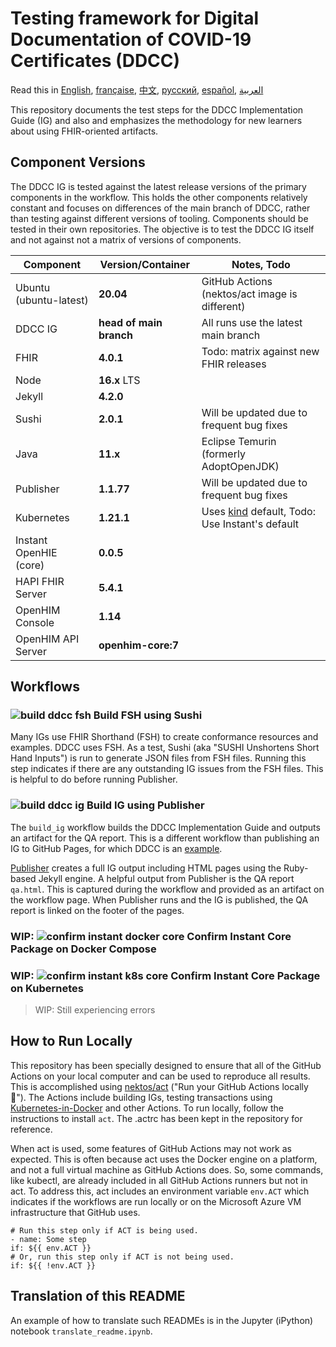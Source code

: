 # Testing framework for Digital Documentation of COVID-19 Certificates (DDCC)

Read this in [English](README.md), [française](README.fr.md), [中文](README.zh.md), [русский](README.ru.md), [español](README.es.md), [العربية](README.ar.md)

This repository documents the test steps for the DDCC Implementation Guide (IG) and also and emphasizes the methodology for new learners about using FHIR-oriented artifacts.

## Component Versions

The DDCC IG is tested against the latest release versions of the primary components in the workflow. This holds the other components relatively constant and focuses on differences of the main branch of DDCC, rather than testing against different versions of tooling. Components should be tested in their own repositories. The objective is to test the DDCC IG itself and not against not a matrix of versions of components.

| Component | Version/Container | Notes, Todo |
| --- | --- | --- |
| Ubuntu (ubuntu-latest) | **20.04** | GitHub Actions (nektos/act image is different)  |
| DDCC IG | **head of main branch** | All runs use the latest main branch |
| FHIR | **4.0.1** | Todo: matrix against new FHIR releases |
| Node | **16.x** LTS | |
| Jekyll | **4.2.0** | |
| Sushi | **2.0.1** | Will be updated due to frequent bug fixes |
| Java | **11.x** | Eclipse Temurin (formerly AdoptOpenJDK) |
| Publisher | **1.1.77** | Will be updated due to frequent bug fixes |
| Kubernetes | **1.21.1** | Uses [kind](https://github.com/kubernetes-sigs/kind/releases) default, Todo: Use Instant's default | 
| Instant OpenHIE (core) | **0.0.5** |
| HAPI FHIR Server | **5.4.1** |  |
| OpenHIM Console | **1.14** |  |
| OpenHIM API Server | **openhim-core:7** |  |

## Workflows

### ![build ddcc fsh](https://github.com/intrahealth/instant-openhie-ddcc/workflows/build_fsh/badge.svg) Build FSH using Sushi

Many IGs use FHIR Shorthand (FSH) to create conformance resources and examples. DDCC uses FSH. As a test, Sushi (aka "SUSHI Unshortens Short Hand Inputs") is run to generate JSON files from FSH files. Running this step indicates if there are any outstanding IG issues from the FSH files. This is helpful to do before running Publisher.

### ![build ddcc ig](https://github.com/intrahealth/instant-openhie-ddcc/workflows/build_ig/badge.svg) Build IG using Publisher

The `build_ig` workflow builds the DDCC Implementation Guide and outputs an artifact for the QA report. This is a different workflow than publishing an IG to GitHub Pages, for which DDCC is an [example](DDCC-ghpages).

[Publisher](https://github.com/HL7/fhir-ig-publisher) creates a full IG output including HTML pages using the Ruby-based Jekyll engine. A helpful output from Publisher is the QA report `qa.html`. This is captured during the workflow and provided as an artifact on the workflow page. When Publisher runs and the IG is published, the QA report is linked on the footer of the pages.


### WIP: ![confirm instant docker core](https://github.com/intrahealth/instant-openhie-ddcc/workflows/confirm_coredocker/badge.svg) Confirm Instant Core Package on Docker Compose

### WIP: ![confirm instant k8s core](https://github.com/intrahealth/instant-openhie-ddcc/workflows/confirm_corek8s/badge.svg) Confirm Instant Core Package on Kubernetes

> WIP: Still experiencing errors

## How to Run Locally

This repository has been specially designed to ensure that all of the GitHub Actions on your local computer and can be used to reproduce all results. This is accomplished using [nektos/act](https://github.com/nektos/act) ("Run your GitHub Actions locally 🚀"). The Actions include building IGs, testing transactions using [Kubernetes-in-Docker](https://github.com/kubernetes-sigs/kind/) and other Actions. To run locally, follow the instructions to install `act`. The .actrc has been kept in the repository for reference.

When act is used, some features of GitHub Actions may not work as expected. This is often because act uses the Docker engine on a platform, and not a full virtual machine as GitHub Actions does. So, some commands, like kubectl, are already included in all GitHub Actions runners but not in act. To address this, act includes an environment variable `env.ACT` which indicates if the workflows are run locally or on the Microsoft Azure VM infrastructure that GitHub uses.

```
# Run this step only if ACT is being used.
- name: Some step
if: ${{ env.ACT }}
# Or, run this step only if ACT is not being used.
if: ${{ !env.ACT }}
```


## Translation of this README

An example of how to translate such READMEs is in the Jupyter (iPython) notebook `translate_readme.ipynb`.